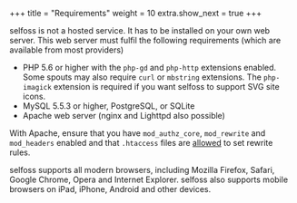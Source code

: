 +++
title = "Requirements"
weight = 10
extra.show_next = true
+++

selfoss is not a hosted service. It has to be installed on your own web server. This web server must fulfil the following requirements (which are available from most providers)

* PHP 5.6 or higher with the `php-gd` and `php-http` extensions enabled. Some spouts may also require `curl` or `mbstring` extensions. The `php-imagick` extension is required if you want selfoss to support SVG site icons.
* MySQL 5.5.3 or higher, PostgreSQL, or SQLite
* Apache web server (nginx and Lighttpd also possible)

With Apache, ensure that you have `mod_authz_core`, `mod_rewrite` and `mod_headers` enabled and that `.htaccess` files are [allowed](http://httpd.apache.org/docs/current/mod/core.html#allowoverride) to set rewrite rules.

selfoss supports all modern browsers, including Mozilla Firefox, Safari, Google Chrome, Opera and Internet Explorer. selfoss also supports mobile browsers on iPad, iPhone, Android and other devices.
